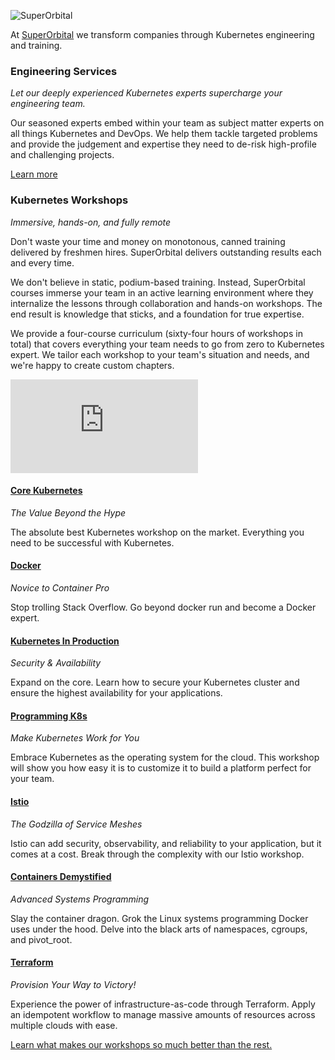 ![SuperOrbital](https://superorbital.io/img/logo.png)

At [SuperOrbital](https://superorbital.io) we transform companies through Kubernetes engineering and training.

### Engineering Services

_Let our deeply experienced Kubernetes experts supercharge your engineering team._

Our seasoned experts embed within your team as subject matter experts on all
things Kubernetes and DevOps. We help them tackle targeted problems and provide
the judgement and expertise they need to de-risk high-profile and challenging
projects.

[Learn more](https://superorbital.io/engineering/)

### Kubernetes Workshops

_Immersive, hands-on, and fully remote_

Don't waste your time and money on monotonous, canned training delivered by
freshmen hires. SuperOrbital delivers outstanding results each and every time.

We don't believe in static, podium-based training. Instead, SuperOrbital
courses immerse your team in an active learning environment where they
internalize the lessons through collaboration and hands-on workshops. The end
result is knowledge that sticks, and a foundation for true expertise.

We provide a four-course curriculum (sixty-four hours of workshops in total)
that covers everything your team needs to go from zero to Kubernetes expert. We
tailor each workshop to your team's situation and needs, and we're happy to
create custom chapters.

<iframe allow="autoplay; fullscreen" allowfullscreen="true" frameborder="0" src="https://player.vimeo.com/video/497435265"></iframe>

#### [Core Kubernetes](https://superorbital.io/workshops/core-kubernetes/)

_The Value Beyond the Hype_

The absolute best Kubernetes workshop on the market. Everything you need to be
successful with Kubernetes.


#### [Docker](https://superorbital.io/workshops/docker/)

_Novice to Container Pro_

Stop trolling Stack Overflow. Go beyond docker run and become a Docker expert.


#### [Kubernetes In Production](https://superorbital.io/workshops/kubernetes-in-production/)

_Security & Availability_

Expand on the core. Learn how to secure your Kubernetes cluster and ensure the
highest availability for your applications.


#### [Programming K8s](https://superorbital.io/workshops/programming-kubernetes/)

_Make Kubernetes Work for You_

Embrace Kubernetes as the operating system for the cloud. This workshop will
show you how easy it is to customize it to build a platform perfect for your
team.


#### [Istio](https://superorbital.io/workshops/istio/)

_The Godzilla of Service Meshes_

Istio can add security, observability, and reliability to your application, but
it comes at a cost. Break through the complexity with our Istio workshop.


#### [Containers Demystified](https://superorbital.io/workshops/containers-demystified/)

_Advanced Systems Programming_

Slay the container dragon. Grok the Linux systems programming Docker uses under
the hood. Delve into the black arts of namespaces, cgroups, and pivot_root.


#### [Terraform](https://superorbital.io/workshops/terraform/)

_Provision Your Way to Victory!_

Experience the power of infrastructure-as-code through Terraform. Apply an
idempotent workflow to manage massive amounts of resources across multiple
clouds with ease.

[Learn what makes our workshops so much better than the rest.](https://superorbital.io/workshops/) 
